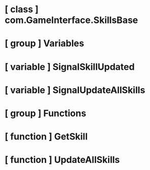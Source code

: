 # [ class ] com.GameInterface.SkillsBase

# [ group ] Variables

# [ variable ] SignalSkillUpdated

# [ variable ] SignalUpdateAllSkills

# [ group ] Functions

# [ function ] GetSkill

# [ function ] UpdateAllSkills

